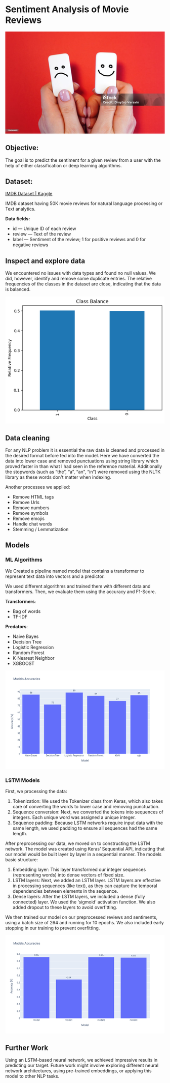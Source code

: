 # Sentiment Analysis of Movie Reviews

![](https://github.com/SawsanYusuf/Sentiment-Analysis-of-Movie-Reviews/blob/main/Images/istockphoto-1196964881-1024x1024.jpg)

## Objective:
The goal is to predict the sentiment for a given review 
from a user with the help of either classification or deep learning algorithms.

## Dataset: 
[IMDB Dataset | Kaggle](https://www.kaggle.com/datasets/lakshmi25npathi/imdb-dataset-of-50k-movie-reviews)

IMDB dataset having 50K movie reviews for natural language processing or Text analytics.

**Data fields:** 
* id — Unique ID of each review
* review — Text of the review
* label — Sentiment of the review; 1 for positive reviews and 0 for negative reviews

## Inspect and explore data
We encountered no issues with data types and found no null values. We did, however, identify and remove some duplicate entries. The relative frequencies of the classes in the dataset are close, indicating that the data is balanced.

![](https://github.com/SawsanYusuf/Sentiment-Analysis-of-Movie-Reviews/blob/main/Images/class%20balance.png)


## Data cleaning 
For any NLP problem it is essential the raw data is cleaned and processed in the desired format before fed into the model. Here we have converted the data into lower case and removed punctuations using string library which proved faster in than what I had seen in the reference material. Additionally the stopwords (such as “the”, “a”, “an”, “in”) were removed using the NLTK library as these words don't matter when indexing.

Another processes we applied: 
* Remove HTML tags
* Remove Urls
* Remove numbers 
* Remove symbols
* Remove emojis
* Handle chat words
* Stemming / Lemmatization

## Models

### ML Algorithms 
We Created a pipeline named model that contains a transformer to represent text data into vectors and a predictor.

We used different algorithms and trained them with different data and transformers. Then, we evaluate them using the accuracy and F1-Score. 

**Transformers**: 
* Bag of words
* TF-IDF
  
**Predators**:
* Naive Bayes
* Decision Tree 
* Logistic Regression 
* Random Forest 
* K-Nearest Neighbor 
* XGBOOST

![](https://github.com/SawsanYusuf/Sentiment-Analysis-of-Movie-Reviews/blob/main/Images/ml%20models.png)

### LSTM Models

First, we processing the data:
1. Tokenization: We used the Tokenizer class from Keras, which also takes care of converting the words to lower case and removing punctuation.
2. Sequence conversion: Next, we converted the tokens into sequences of integers. Each unique word was assigned a unique integer.
3. Sequence padding: Because LSTM networks require input data with the same length, we used padding to ensure all sequences had the same length.

After preprocessing our data, we moved on to constructing the LSTM network. The model was created using Keras’ Sequential API, indicating that our model would be built layer by layer in a sequential manner.
The models basic structure: 
1. Embedding layer: This layer transformed our integer sequences (representing words) into dense vectors of fixed size. 
2. LSTM layers: Next, we added an LSTM layer. LSTM layers are effective in processing sequences (like text), as they can capture the temporal dependencies between elements in the sequence.
3. Dense layers: After the LSTM layers, we included a dense (fully connected) layer. We used the ‘sigmoid’ activation function. We also added dropout to these layers to avoid overfitting.

We then trained our model on our preprocessed reviews and sentiments, using a batch size of 264 and running for 10 epochs. We also included early stopping in our training to prevent overfitting.

![](https://github.com/SawsanYusuf/Sentiment-Analysis-of-Movie-Reviews/blob/main/Images/lstm.png)


## Further Work 
Using an LSTM-based neural network, we achieved impressive results in predicting our target. Future work might involve exploring different neural network architectures, using pre-trained embeddings, or applying this model to other NLP tasks.
